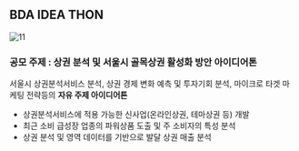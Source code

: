 ## BDA IDEA THON
![11](https://github.com/MinwooPyeon/BDA_IDEA_THON/assets/153968515/ebcc8afa-75aa-4f07-b63d-ff23d12648fd)

### 공모 주제 : 상권 분석 및 서울시 골목상권 활성화 방안 아이디어톤
서울시 상권분석서비스 분석, 상권 경제 변화 예측 및 투자기회 분석, 마이크로 타겟 마케팅 전략등의 **자유 주제 아이디어톤**

- 상권분석서비스에 적용 가능한 신사업(온라인상권, 테마상권 등) 개발
- 최근 소비 급성장 업종의 파워상품 도출 및 주 소비자의 특성 분석
- 상권 분석 및 영역 데이터를 기반으로 발달 상권 매출 분석
